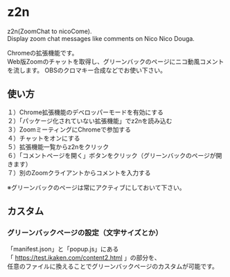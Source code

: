 # z2n
z2n(ZoomChat to nicoCome).<br>
Display zoom chat messages like comments on Nico Nico Douga.

Chromeの拡張機能です。<br>
Web版Zoomのチャットを取得し、グリーンバックのページにニコ動風コメントを流します。
OBSのクロマキー合成などでお使い下さい。

## 使い方
１）Chrome拡張機能のデベロッパーモードを有効にする<br>
２）「パッケージ化されていない拡張機能」でz2nを読み込む<br>
３）ZoomミーティングにChromeで参加する<br>
４）チャットをオンにする<br>
５）拡張機能一覧からz2nをクリック<br>
６）「コメントページを開く」ボタンをクリック（グリーンバックのページが開きます）<br>
７）別のZoomクライアントからコメントを入力する<br>

※グリーンバックのページは常にアクティブにしておいて下さい。

## カスタム

### グリーンバックページの設定（文字サイズとか）<br>
「manifest.json」と「popup.js」にある<br>
「 https://test.ikaken.com/content2.html 」の部分を、<br>
任意のファイルに換えることでグリーンバックページのカスタムが可能です。<br>

